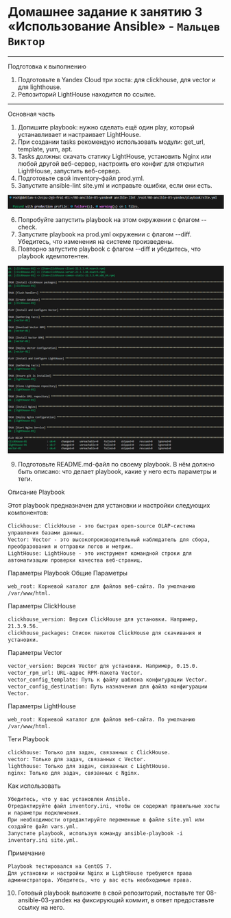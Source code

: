 # Домашнее задание к занятию 3 «Использование Ansible» - `Мальцев Виктор`

---

Подготовка к выполнению
1. Подготовьте в Yandex Cloud три хоста: для clickhouse, для vector и для lighthouse.
2. Репозиторий LightHouse находится по ссылке.

---

Основная часть

1. Допишите playbook: нужно сделать ещё один play, который устанавливает и настраивает LightHouse.
2. При создании tasks рекомендую использовать модули: get_url, template, yum, apt.
3. Tasks должны: скачать статику LightHouse, установить Nginx или любой другой веб-сервер, настроить его конфиг для открытия LightHouse, запустить веб-сервер.
4. Подготовьте свой inventory-файл prod.yml.
5. Запустите ansible-lint site.yml и исправьте ошибки, если они есть.

![alt text](https://github.com/vmmaltsev/screenshot/blob/main/Screenshot_23.png)

6. Попробуйте запустить playbook на этом окружении с флагом --check.
7. Запустите playbook на prod.yml окружении с флагом --diff. Убедитесь, что изменения на системе произведены.
8. Повторно запустите playbook с флагом --diff и убедитесь, что playbook идемпотентен.

![alt text](https://github.com/vmmaltsev/screenshot/blob/main/Screenshot_24.png)

9. Подготовьте README.md-файл по своему playbook. В нём должно быть описано: что делает playbook, какие у него есть параметры и теги.

Описание Playbook

Этот playbook предназначен для установки и настройки следующих компонентов:

    Clickhouse: ClickHouse - это быстрая open-source OLAP-система управления базами данных.
    Vector: Vector - это высокопроизводительный наблюдатель для сбора, преобразования и отправки логов и метрик.
    LightHouse: LightHouse - это инструмент командной строки для автоматизации проверки качества веб-страниц.

Параметры Playbook
Общие Параметры

    web_root: Корневой каталог для файлов веб-сайта. По умолчанию /var/www/html.

Параметры ClickHouse

    clickhouse_version: Версия ClickHouse для установки. Например, 21.3.9.56.
    clickhouse_packages: Список пакетов ClickHouse для скачивания и установки.

Параметры Vector

    vector_version: Версия Vector для установки. Например, 0.15.0.
    vector_rpm_url: URL-адрес RPM-пакета Vector.
    vector_config_template: Путь к файлу шаблона конфигурации Vector.
    vector_config_destination: Путь назначения для файла конфигурации Vector.

Параметры LightHouse

    web_root: Корневой каталог для файлов веб-сайта. По умолчанию /var/www/html.

Теги Playbook

    clickhouse: Только для задач, связанных с ClickHouse.
    vector: Только для задач, связанных с Vector.
    lighthouse: Только для задач, связанных с LightHouse.
    nginx: Только для задач, связанных с Nginx.

Как использовать

    Убедитесь, что у вас установлен Ansible.
    Отредактируйте файл inventory.ini, чтобы он содержал правильные хосты и параметры подключения.
    При необходимости отредактируйте переменные в файле site.yml или создайте файл vars.yml.
    Запустите playbook, используя команду ansible-playbook -i inventory.ini site.yml.

Примечание

    Playbook тестировался на CentOS 7.
    Для установки и настройки Nginx и LightHouse требуются права администратора. Убедитесь, что у вас есть необходимые права.

10. Готовый playbook выложите в свой репозиторий, поставьте тег 08-ansible-03-yandex на фиксирующий коммит, в ответ предоставьте ссылку на него.
